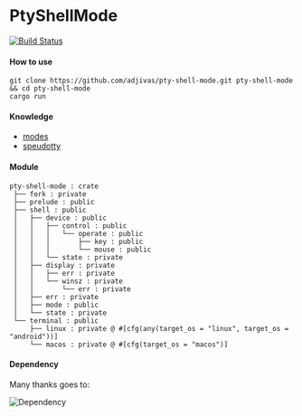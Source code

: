 # PtyShellMode

[![Build Status](https://travis-ci.org/adjivas/pty-shell-mode.svg?branch=master)](https://travis-ci.org/adjivas/pty-shell-mode)

#### How to use
```shell
git clone https://github.com/adjivas/pty-shell-mode.git pty-shell-mode && cd pty-shell-mode
cargo run
```

#### Knowledge
* [modes](https://en.wikipedia.org/wiki/Computer_terminal#Modes)
* [speudotty](https://en.wikipedia.org/wiki/Pseudoterminal)

#### Module
```shell
pty-shell-mode : crate
 ├── fork : private
 ├── prelude : public
 ├── shell : public
 │   ├── device : public
 │   │   ├── control : public
 │   │   │   └── operate : public
 │   │   │       ├── key : public
 │   │   │       └── mouse : public
 │   │   └── state : private
 │   ├── display : private
 │   │   ├── err : private
 │   │   └── winsz : private
 │   │       └── err : private
 │   ├── err : private
 │   ├── mode : public
 │   └── state : private
 └── terminal : public
     ├── linux : private @ #[cfg(any(target_os = "linux", target_os = "android"))]
     └── macos : private @ #[cfg(target_os = "macos")]
```

#### Dependency
Many thanks goes to:

![Dependency](https://adjivas.github.io/pty-shell-mode/images/dependency.svg)

